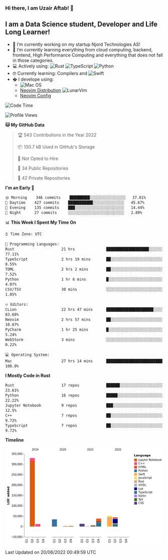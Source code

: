 ### Hi there, I am Uzair Aftab! 👋

## I am a Data Science student, Developer and Life Long Learner!
- 🔭 I’m currently working on my startup Njord Technologies AS!
- 🌱 I’m currently learning everything from cloud computing, backend, frontend, High Performance Computing and everything that does not fall in those categories.
- 💻 Actively using: <img alt="Rust" src="https://img.shields.io/badge/rust-%23000000.svg?style=for-the-badge&logo=rust&logoColor=white"/> <img alt="TypeScript" src="https://img.shields.io/badge/typescript-%23007ACC.svg?style=for-the-badge&logo=typescript&logoColor=white"/> <img alt="Python" src="https://img.shields.io/badge/python-%2314354C.svg?style=for-the-badge&logo=python&logoColor=white"/>
- 🤓 Currently learning: Compilers and ![Swift](https://img.shields.io/badge/swift-F54A2A?style=for-the-badge&logo=swift&logoColor=white)
- � I develope using: 
  - ![Mac OS](https://img.shields.io/badge/mac%20os-000000?style=for-the-badge&logo=macos&logoColor=F0F0F0)
  -  [Neovim Distribution](https://github.com/LunarVim/LunarVim) <img alt="LunarVim" src="https://www.lunarvim.org/assets/lunarvim_logo.png" width="5%"/>
  -  [Neovim Config](https://github.com/Uzaaft/lvim_abz)
  
<!--START_SECTION:waka-->
![Code Time](http://img.shields.io/badge/Code%20Time-0%20secs-blue)

![Profile Views](http://img.shields.io/badge/Profile%20Views-3-blue)

**🐱 My GitHub Data** 

> 🏆 543 Contributions in the Year 2022
 > 
> 📦 130.7 kB Used in GitHub's Storage 
 > 
> 🚫 Not Opted to Hire
 > 
> 📜 34 Public Repositories 
 > 
> 🔑 42 Private Repositories  
 > 
**I'm an Early 🐤** 

```text
🌞 Morning    346 commits    █████████░░░░░░░░░░░░░░░░   37.01% 
🌆 Daytime    427 commits    ███████████░░░░░░░░░░░░░░   45.67% 
🌃 Evening    135 commits    ███░░░░░░░░░░░░░░░░░░░░░░   14.44% 
🌙 Night      27 commits     ░░░░░░░░░░░░░░░░░░░░░░░░░   2.89%

```


📊 **This Week I Spent My Time On** 

```text
⌚︎ Time Zone: UTC

💬 Programming Languages: 
Rust                     21 hrs              ███████████████████░░░░░░   77.11% 
TypeScript               2 hrs 19 mins       ██░░░░░░░░░░░░░░░░░░░░░░░   8.55% 
TOML                     2 hrs 2 mins        ██░░░░░░░░░░░░░░░░░░░░░░░   7.52% 
Python                   1 hr 6 mins         █░░░░░░░░░░░░░░░░░░░░░░░░   4.07% 
CSV/TSV                  30 mins             ░░░░░░░░░░░░░░░░░░░░░░░░░   1.85%

🔥 Editors: 
CLion                    22 hrs 47 mins      █████████████████████░░░░   83.68% 
Neovim                   2 hrs 57 mins       ██░░░░░░░░░░░░░░░░░░░░░░░   10.87% 
PyCharm                  1 hr 25 mins        █░░░░░░░░░░░░░░░░░░░░░░░░   5.24% 
WebStorm                 3 mins              ░░░░░░░░░░░░░░░░░░░░░░░░░   0.22%

💻 Operating System: 
Mac                      27 hrs 14 mins      █████████████████████████   100.0%

```

**I Mostly Code in Rust** 

```text
Rust                     17 repos            ██████░░░░░░░░░░░░░░░░░░░   23.61% 
Python                   16 repos            █████░░░░░░░░░░░░░░░░░░░░   22.22% 
Jupyter Notebook         9 repos             ███░░░░░░░░░░░░░░░░░░░░░░   12.5% 
C++                      7 repos             ██░░░░░░░░░░░░░░░░░░░░░░░   9.72% 
TypeScript               7 repos             ██░░░░░░░░░░░░░░░░░░░░░░░   9.72%

```


**Timeline**

![Chart not found](https://raw.githubusercontent.com/Uzaaft/Uzaaft/master/charts/bar_graph.png) 


 Last Updated on 20/06/2022 00:49:59 UTC
<!--END_SECTION:waka-->

